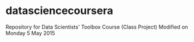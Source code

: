 # datasciencecoursera
Repository for Data Scientists' Toolbox Course (Class Project)
Modified on Monday 5 May 2015
